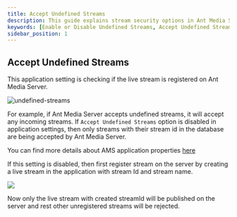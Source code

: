 ```yaml
---
title: Accept Undefined Streams
description: This guide explains stream security options in Ant Media Server, and how you can Enable Disable, or Accept Undefined Streams.
keywords: [Enable or Disable Undefined Streams, Accept Undefined Streams, One Time Token Control, Stream security, Ant Media Server Documentation, Ant Media Server Tutorials]
sidebar_position: 1
---
```


## Accept Undefined Streams

This application setting is checking if the live stream is registered on Ant Media Server.

![undefined-streams](https://github.com/ant-media/ant-media-documentation/assets/86982446/f456c3e9-dbae-42af-8a6f-34ee0aa177e8)

For example, if Ant Media Server accepts undefined streams, it will accept any incoming streams. If `Accept Undefined Streams` option is disabled in application settings, then only streams with their stream id in the database are being accepted by Ant Media Server.

You can find more details about AMS application properties [here](https://antmedia.io/docs/guides/configuration-and-testing/ams-application-configuration/)

If this setting is disabled, then first register stream on the server by creating a live stream in the application with stream Id and stream name.

![](@site/static/img/stream-security/create-broadcast.png)

Now only the live stream with created streamId will be published on the server and rest other unregistered streams will be rejected.

